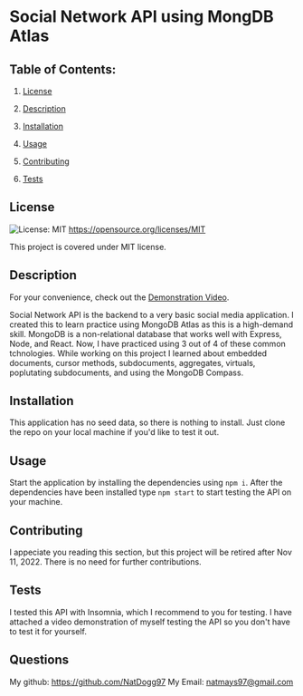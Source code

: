 # Social Network API using MongDB Atlas

  ## Table of Contents:

  1. [License](#License)

  2. [Description](#Description)

  3. [Installation](#Installation)

  4. [Usage](#Usage)

  5. [Contributing](#Contributing)

  6. [Tests](#Tests)


  ## License

  ![License: MIT](https://img.shields.io/badge/License-MIT-yellow.svg) https://opensource.org/licenses/MIT

  This project is covered under MIT license.

  ## Description

  For your convenience, check out the [Demonstration Video](https://drive.google.com/file/d/1Lfe9A240YMtjn-RO8hCrMP3eU7NsWb3j/view).

  Social Network API is the backend to a very basic social media application. I created this to learn practice using MongoDB Atlas as this is a high-demand skill.  MongoDB is a non-relational database that works well with Express, Node, and React. Now, I have practiced using 3 out of 4 of these common tchnologies. While working on this project I learned about embedded documents, cursor methods, subdocuments, aggregates, virtuals, poplutating subdocuments, and using the MongoDB Compass.

  ## Installation

  This application has no seed data, so there is nothing to install. Just clone the repo on your local machine if you'd like to test it out.

  ## Usage

  Start the application by installing the dependencies using `npm i`. After the dependencies have been installed type `npm start` to start testing the API on your machine.

  ## Contributing

  I appeciate you reading this section, but this project will be retired after Nov 11, 2022. There is no need for further contributions.

  ## Tests

  I tested this API with Insomnia, which I recommend to you for testing. I have attached a video demonstration of myself testing the API so you don't have to test it for yourself.

  ## Questions

  My github:
  https://github.com/NatDogg97
  My Email:
  natmays97@gmail.com